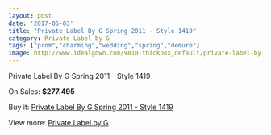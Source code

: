 ```yaml
---
layout: post
date: '2017-06-03'
title: "Private Label By G Spring 2011 - Style 1419"
category: Private Label by G
tags: ["prom","charming","wedding","spring","demure"]
image: http://www.idealgown.com/9810-thickbox_default/private-label-by-g-spring-2011-style-1419.jpg
---
```

Private Label By G Spring 2011 - Style 1419

On Sales: **$277.495**
<a href="https://www.idealgown.com/en/private-label-by-g/4050-private-label-by-g-spring-2011-style-1419.html"><amp-img layout="responsive" width="600" height="600" src="//www.idealgown.com/9810-thickbox_default/private-label-by-g-spring-2011-style-1419.jpg" alt="Private Label By G Spring 2011 - Style 1419 0" /></a>
<a href="https://www.idealgown.com/en/private-label-by-g/4050-private-label-by-g-spring-2011-style-1419.html"><amp-img layout="responsive" width="600" height="600" src="//www.idealgown.com/9812-thickbox_default/private-label-by-g-spring-2011-style-1419.jpg" alt="Private Label By G Spring 2011 - Style 1419 1" /></a>
<a href="https://www.idealgown.com/en/private-label-by-g/4050-private-label-by-g-spring-2011-style-1419.html"><amp-img layout="responsive" width="600" height="600" src="//www.idealgown.com/9811-thickbox_default/private-label-by-g-spring-2011-style-1419.jpg" alt="Private Label By G Spring 2011 - Style 1419 2" /></a>

Buy it: [Private Label By G Spring 2011 - Style 1419](https://www.idealgown.com/en/private-label-by-g/4050-private-label-by-g-spring-2011-style-1419.html "Private Label By G Spring 2011 - Style 1419")

View more: [Private Label by G](https://www.idealgown.com/en/46-private-label-by-g "Private Label by G")